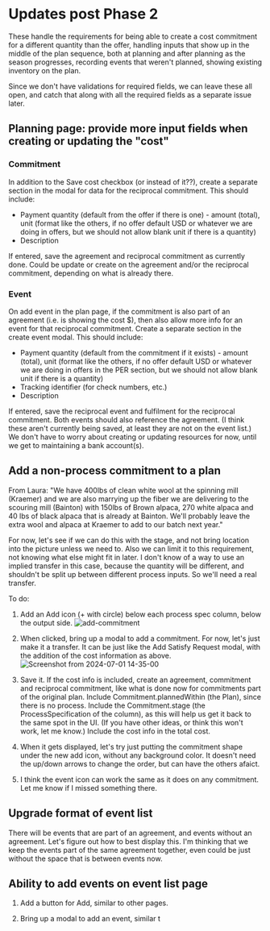 # Updates post Phase 2

These handle the requirements for being able to create a cost commitment for a different quantity than the offer, handling inputs that show up in the middle of the plan sequence, both at planning and after planning as the season progresses, recording events that weren't planned, showing existing inventory on the plan.

Since we don't have validations for required fields, we can leave these all open, and catch that along with all the required fields as a separate issue later.

## Planning page: provide more input fields when creating or updating the "cost"

### Commitment

In addition to the Save cost checkbox (or instead of it??), create a separate section in the modal for data for the reciprocal commitment.  This should include:
* Payment quantity (default from the offer if there is one) - amount (total), unit (format like the others, if no offer default USD or whatever we are doing in offers, but we should not allow blank unit if there is a quantity)
* Description

If entered, save the agreement and reciprocal commitment as currently done.  Could be update or create on the agreement and/or the reciprocal commitment, depending on what is already there.

### Event

On add event in the plan page, if the commitment is also part of an agreement (i.e. is showing the cost $), then also allow more info for an event for that reciprocal commitment.  Create a separate section in the create event modal.  This should include:
* Payment quantity (default from the commitment if it exists) - amount (total), unit (format like the others, if no offer default USD or whatever we are doing in offers in the PER section, but we should not allow blank unit if there is a quantity)
* Tracking identifier (for check numbers, etc.)
* Description

If entered, save the reciprocal event and fulfilment for the reciprocal commitment. Both events should also reference the agreement. (I think these aren't currently being saved, at least they are not on the event list.)  We don't have to worry about creating or updating resources for now, until we get to maintaining a bank account(s).

## Add a non-process commitment to a plan

From Laura: "We have 400lbs of clean white wool at the spinning mill (Kraemer) and we are also marrying up the fiber we are delivering to the scouring mill (Bainton) with 150lbs of Brown alpaca, 270 white alpaca and 40 lbs of black alpaca that is already at Bainton.  We'll probably leave the extra wool and alpaca at Kraemer to add to our batch next year."

For now, let's see if we can do this with the stage, and not bring location into the picture unless we need to.  Also we can limit it to this requirement, not knowing what else might fit in later.  I don't know of a way to use an implied transfer in this case, because the quantity will be different, and shouldn't be split up between different process inputs.  So we'll need a real transfer.

To do:
1. Add an Add icon (+ with circle) below each process spec column, below the output side.
   ![add-commitment](https://github.com/Carbon-Farm-Network/Requirements-Doc/assets/3776081/a1479580-b1fe-48e9-8e96-5032464a7a8d)

2. When clicked, bring up a modal to add a commitment.  For now, let's just make it a transfer.  It can be just like the Add Satisfy Request modal, with the addition of the cost information as above.
![Screenshot from 2024-07-01 14-35-00](https://github.com/Carbon-Farm-Network/Requirements-Doc/assets/3776081/4f9ac265-fb88-4da5-9759-a3614f1e022d)

3. Save it.  If the cost info is included, create an agreement, commitment and reciprocal commitment, like what is done now for commitments part of the original plan.  Include Commitment.plannedWithin (the Plan), since there is no process.  Include the Commitment.stage (the ProcessSpecification of the column), as this will help us get it back to the same spot in the UI.  (If you have other ideas, or think this won't work, let me know.)  Include the cost info in the total cost.

4. When it gets displayed, let's try just putting the commitment shape under the new add icon, without any background color.  It doesn't need the up/down arrows to change the order, but can have the others afaict.

5. I think the event icon can work the same as it does on any commitment.  Let me know if I missed something there.

## Upgrade format of event list

There will be events that are part of an agreement, and events without an agreement.  Let's figure out how to best display this.  I'm thinking that we keep the events part of the same agreement together, even could be just without the space that is between events now.

## Ability to add events on event list page

1. Add a button for Add, similar to other pages.

2. Bring up a modal to add an event, similar t
